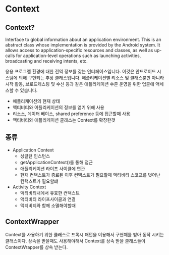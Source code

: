 # Context
## Context?

Interface to global information about an application environment. This is an abstract class whose implementation is provided by the Android system. It allows access to application-specific resources and classes, as well as up-calls for application-level operations such as launching activities, broadcasting and receiving intents, etc.

응용 프로그램 환경에 대한 전역 정보를 갖는 인터페이스입니다. 이것은 안드로이드 시스템에 의해 구현되는 추상 클래스입니다. 애플리케이션별 리소스 및 클래스뿐만 아니라 시작 활동, 브로드캐스팅 및 수신 등과 같은 애플리케이션 수준 운영을 위한 업콜에 액세스할 수 있습니다.

- 애플리케이션의 현재 상태
- 액티비티와 어플리케이션의 정보를 얻기 위해 사용
- 리소스, 데이터 베이스, shared preference 등에 접근할때 사용
- 액티비티와 애플리케이션 클래스는 Context를 확장한것

## 종류
- Application Context
    - 싱글턴 인스턴스
    - getApplicationContext()를 통해 접근
    - 애플리케이션 라이프 사이클에 연관
    - 현재 컨택스트가 종료된 이후 컨택스트가 필요할때 액티비티 스코프를 벗어난 컨택스트가 필요할떄
- Activity Context
    - 액티비티내에서 유효한 컨택스트
    - 액티비티 라이프사이클과 연결
    - 액티비티와 함께 소멸해야할때

## ContextWrapper
Context를 사용하기 위한 클래스로 프록시 패턴을 이용해서 구현체를 받아 동작 시키는 클래스이다.
상속을 받을때도 사용해야해서 Context를 상속 받을 클래스들이 ContextWrapper를 상속 받는다.